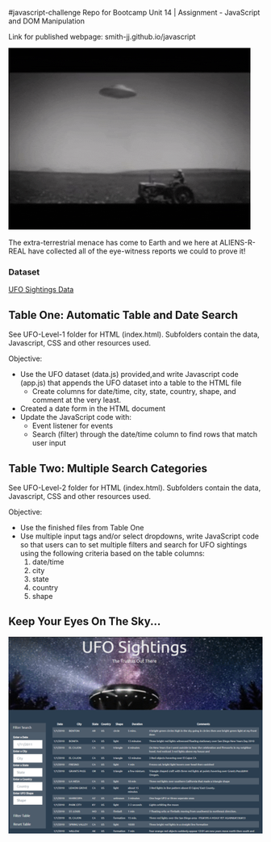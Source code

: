 #javascript-challenge
Repo for Bootcamp Unit 14 | Assignment - JavaScript and DOM Manipulation

Link for published webpage: 
smith-jj.github.io/javascript

![](UFO-level-2/static/images/ufo4.gif)

The extra-terrestrial menace has come to Earth and we here at ALIENS-R-REAL have collected all of the eye-witness reports we could to prove it!

### Dataset
[UFO Sightings Data](UFO-level-1/static/js/data.js)

## Table One: Automatic Table and Date Search
See UFO-Level-1 folder for HTML (index.html). Subfolders contain the data, Javascript, CSS and other resources used. 

Objective: 
* Use the UFO dataset (data.js) provided,and write Javascript code (app.js) that appends the UFO dataset into a table to the HTML file
    * Create columns for date/time, city, state, country, shape, and comment at the very least.
* Created a date form in the HTML document  
* Update the JavaScript code with: 
    * Event listener for events 
    * Search (filter) through the date/time column to find rows that match user input

## Table Two: Multiple Search Categories
See UFO-Level-2 folder for HTML (index.html). Subfolders contain the data, Javascript, CSS and other resources used. 

Objective:
* Use the finished files from Table One
* Use multiple input tags and/or select dropdowns, write JavaScript code so that users can to set multiple filters and search for UFO sightings using the following criteria based on the table columns:
    1. date/time
    2. city
    3. state
    4. country
    5. shape

## Keep Your Eyes On The Sky...

![Screenshot](Screenshot.png)